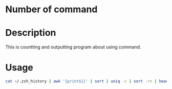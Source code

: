 Number of command
===

# Description
This is countting and outputting program about using command.  

# Usage
``` zsh
cat ~/.zsh_history | awk '{print$1}' | sort | uniq -c | sort -rn | head -3
```
